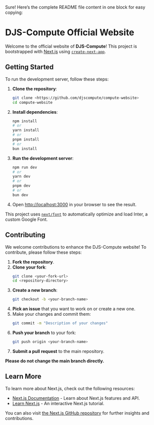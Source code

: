 Sure! Here’s the complete README file content in one block for easy copying:


# DJS-Compute Official Website

Welcome to the official website of **DJS-Compute**! This project is bootstrapped with [Next.js](https://nextjs.org/) using [`create-next-app`](https://github.com/vercel/next.js/tree/canary/packages/create-next-app).

## Getting Started

To run the development server, follow these steps:

1. **Clone the repository**:
   ```bash
   git clone <https://github.com/djscompute/compute-website>
   cd compute-website
   ```

2. **Install dependencies**:
   ```bash
   npm install
   # or
   yarn install
   # or
   pnpm install
   # or
   bun install
   ```

3. **Run the development server**:
   ```bash
   npm run dev
   # or
   yarn dev
   # or
   pnpm dev
   # or
   bun dev
   ```

4. Open [http://localhost:3000](http://localhost:3000) in your browser to see the result.



This project uses [`next/font`](https://nextjs.org/docs/basic-features/font-optimization) to automatically optimize and load Inter, a custom Google Font.

## Contributing

We welcome contributions to enhance the DJS-Compute website! To contribute, please follow these steps:

1. **Fork the repository**.
2. **Clone your fork**:
   ```bash
   git clone <your-fork-url>
   cd <repository-directory>
   ```
3. **Create a new branch**:
   ```bash
   git checkout -b <your-branch-name>
   ```
4. **Pick an issue** that you want to work on or create a new one.
5. Make your changes and commit them:
   ```bash
   git commit -m "Description of your changes"
   ```
6. **Push your branch** to your fork:
   ```bash
   git push origin <your-branch-name>
   ```
7. **Submit a pull request** to the main repository.

**Please do not change the main branch directly.**

## Learn More

To learn more about Next.js, check out the following resources:

- [Next.js Documentation](https://nextjs.org/docs) - Learn about Next.js features and API.
- [Learn Next.js](https://nextjs.org/learn) - An interactive Next.js tutorial.

You can also visit [the Next.js GitHub repository](https://github.com/vercel/next.js/) for further insights and contributions.
